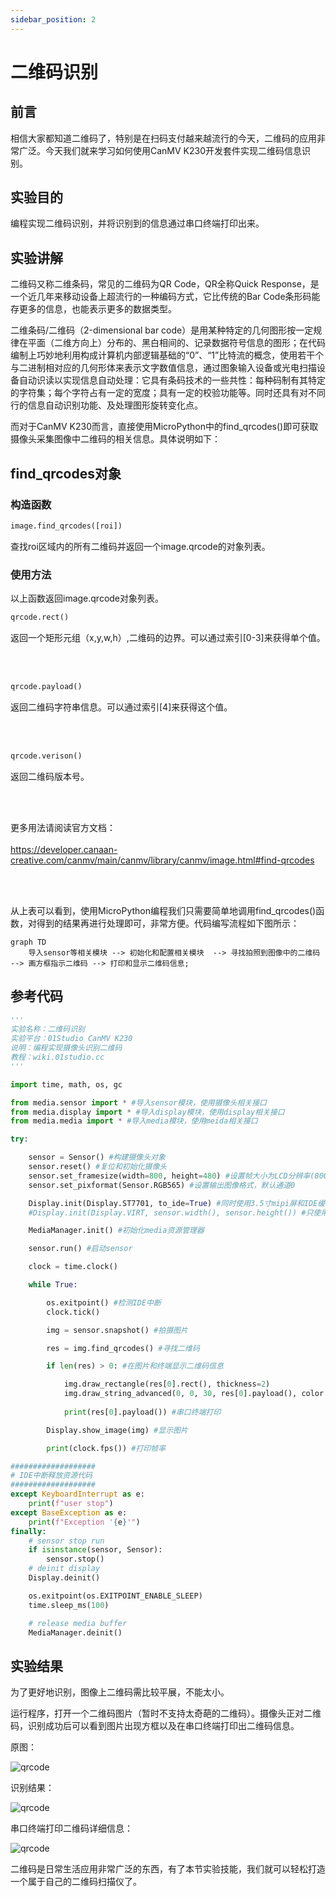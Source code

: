 ```yaml
---
sidebar_position: 2
---
```


# 二维码识别

## 前言
相信大家都知道二维码了，特别是在扫码支付越来越流行的今天，二维码的应用非常广泛。今天我们就来学习如何使用CanMV K230开发套件实现二维码信息识别。

## 实验目的
编程实现二维码识别，并将识别到的信息通过串口终端打印出来。

## 实验讲解

二维码又称二维条码，常见的二维码为QR Code，QR全称Quick Response，是一个近几年来移动设备上超流行的一种编码方式，它比传统的Bar Code条形码能存更多的信息，也能表示更多的数据类型。

二维条码/二维码（2-dimensional bar code）是用某种特定的几何图形按一定规律在平面（二维方向上）分布的、黑白相间的、记录数据符号信息的图形；在代码编制上巧妙地利用构成计算机内部逻辑基础的“0”、“1”比特流的概念，使用若干个与二进制相对应的几何形体来表示文字数值信息，通过图象输入设备或光电扫描设备自动识读以实现信息自动处理：它具有条码技术的一些共性：每种码制有其特定的字符集；每个字符占有一定的宽度；具有一定的校验功能等。同时还具有对不同行的信息自动识别功能、及处理图形旋转变化点。

而对于CanMV K230而言，直接使用MicroPython中的find_qrcodes()即可获取摄像头采集图像中二维码的相关信息。具体说明如下：

## find_qrcodes对象

### 构造函数
```python
image.find_qrcodes([roi])
```
查找roi区域内的所有二维码并返回一个image.qrcode的对象列表。

### 使用方法

以上函数返回image.qrcode对象列表。

```python
qrcode.rect()
```
返回一个矩形元组（x,y,w,h）,二维码的边界。可以通过索引[0-3]来获得单个值。

<br></br>

```python
qrcode.payload()
```
返回二维码字符串信息。可以通过索引[4]来获得这个值。

<br></br>

```python
qrcode.verison()
```
返回二维码版本号。

<br></br>

更多用法请阅读官方文档：<br></br>
https://developer.canaan-creative.com/canmv/main/canmv/library/canmv/image.html#find-qrcodes

<br></br>

从上表可以看到，使用MicroPython编程我们只需要简单地调用find_qrcodes()函数，对得到的结果再进行处理即可，非常方便。代码编写流程如下图所示：

```mermaid
graph TD
    导入sensor等相关模块 --> 初始化和配置相关模块  --> 寻找拍照到图像中的二维码 --> 画方框指示二维码 --> 打印和显示二维码信息;
```

## 参考代码

```python
'''
实验名称：二维码识别
实验平台：01Studio CanMV K230
说明：编程实现摄像头识别二维码
教程：wiki.01studio.cc
'''

import time, math, os, gc

from media.sensor import * #导入sensor模块，使用摄像头相关接口
from media.display import * #导入display模块，使用display相关接口
from media.media import * #导入media模块，使用meida相关接口

try:

    sensor = Sensor() #构建摄像头对象
    sensor.reset() #复位和初始化摄像头
    sensor.set_framesize(width=800, height=480) #设置帧大小为LCD分辨率(800x480)，默认通道0
    sensor.set_pixformat(Sensor.RGB565) #设置输出图像格式，默认通道0

    Display.init(Display.ST7701, to_ide=True) #同时使用3.5寸mipi屏和IDE缓冲区显示图像，800x480分辨率
    #Display.init(Display.VIRT, sensor.width(), sensor.height()) #只使用IDE缓冲区显示图像

    MediaManager.init() #初始化media资源管理器

    sensor.run() #启动sensor

    clock = time.clock()

    while True:

        os.exitpoint() #检测IDE中断
        clock.tick()

        img = sensor.snapshot() #拍摄图片

        res = img.find_qrcodes() #寻找二维码

        if len(res) > 0: #在图片和终端显示二维码信息

            img.draw_rectangle(res[0].rect(), thickness=2)
            img.draw_string_advanced(0, 0, 30, res[0].payload(), color = (255, 255, 255))
            
            print(res[0].payload()) #串口终端打印            

        Display.show_image(img) #显示图片

        print(clock.fps()) #打印帧率

###################
# IDE中断释放资源代码
###################
except KeyboardInterrupt as e:
    print(f"user stop")
except BaseException as e:
    print(f"Exception '{e}'")
finally:
    # sensor stop run
    if isinstance(sensor, Sensor):
        sensor.stop()
    # deinit display
    Display.deinit()

    os.exitpoint(os.EXITPOINT_ENABLE_SLEEP)
    time.sleep_ms(100)

    # release media buffer
    MediaManager.deinit()

```

## 实验结果

为了更好地识别，图像上二维码需比较平展，不能太小。

运行程序，打开一个二维码图片（暂时不支持太奇葩的二维码）。摄像头正对二维码，识别成功后可以看到图片出现方框以及在串口终端打印出二维码信息。

原图：

![qrcode](./img/qrcode/qrcode1.jpg)

识别结果：

![qrcode](./img/qrcode/qrcode2.png)

串口终端打印二维码详细信息：

![qrcode](./img/qrcode/qrcode3.png)

二维码是日常生活应用非常广泛的东西，有了本节实验技能，我们就可以轻松打造一个属于自己的二维码扫描仪了。